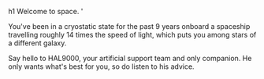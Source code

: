 h1 Welcome to space. '

You've been in a cryostatic state for the past 9 years onboard a spaceship travelling
roughly 14 times the speed of light, which puts you among stars of a different galaxy.

Say hello to HAL9000, your artificial support team and only companion. He only wants
what's best for you, so do listen to his advice.
